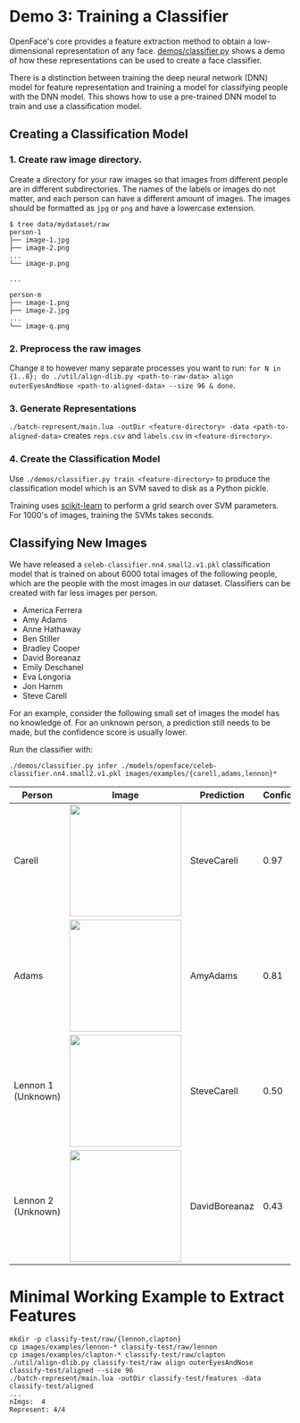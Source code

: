 # Demo 3: Training a Classifier
OpenFace's core provides a feature extraction method to
obtain a low-dimensional representation of any face.
[demos/classifier.py](https://github.com/cmusatyalab/openface/blob/master/demos/classifier.py)
shows a demo of how these representations can be
used to create a face classifier.

There is a distinction between training the deep neural network (DNN)
model for feature representation
and training a model for classifying people with the DNN model.
This shows how to use a pre-trained DNN model to train and use
a classification model.

## Creating a Classification Model

### 1. Create raw image directory.
Create a directory for your raw images so that images from different
people are in different subdirectories. The names of the labels or
images do not matter, and each person can have a different amount of images.
The images should be formatted as `jpg` or `png` and have
a lowercase extension.

```
$ tree data/mydataset/raw
person-1
├── image-1.jpg
├── image-2.png
...
└── image-p.png

...

person-m
├── image-1.png
├── image-2.jpg
...
└── image-q.png
```


### 2. Preprocess the raw images
Change `8` to however many
separate processes you want to run:
`for N in {1..8}; do ./util/align-dlib.py <path-to-raw-data> align outerEyesAndNose <path-to-aligned-data> --size 96 & done`.

### 3. Generate Representations
`./batch-represent/main.lua -outDir <feature-directory> -data <path-to-aligned-data>`
creates `reps.csv` and `labels.csv` in `<feature-directory>`.

### 4. Create the Classification Model
Use `./demos/classifier.py train <feature-directory>` to produce
the classification model which is an SVM saved to disk as
a Python pickle.

Training uses [scikit-learn](http://scikit-learn.org) to perform
a grid search over SVM parameters.
For 1000's of images, training the SVMs takes seconds.

## Classifying New Images
We have released a `celeb-classifier.nn4.small2.v1.pkl` classification model
that is trained on about 6000 total images of the following people,
which are the people with the most images in our dataset.
Classifiers can be created with far less images per
person.

+ America Ferrera
+ Amy Adams
+ Anne Hathaway
+ Ben Stiller
+ Bradley Cooper
+ David Boreanaz
+ Emily Deschanel
+ Eva Longoria
+ Jon Hamm
+ Steve Carell

For an example, consider the following small set of images
the model has no knowledge of.
For an unknown person, a prediction still needs to be made, but
the confidence score is usually lower.

Run the classifier with:

```
./demos/classifier.py infer ./models/openface/celeb-classifier.nn4.small2.v1.pkl images/examples/{carell,adams,lennon}*
```

| Person | Image | Prediction | Confidence |
|---|---|---|---|
| Carell | <img src='https://raw.githubusercontent.com/cmusatyalab/openface/master/images/examples/carell.jpg' width='200px'></img> | SteveCarell | 0.97 |
| Adams | <img src='https://raw.githubusercontent.com/cmusatyalab/openface/master/images/examples/adams.jpg' width='200px'></img> | AmyAdams | 0.81 |
| Lennon 1 (Unknown) | <img src='https://raw.githubusercontent.com/cmusatyalab/openface/master/images/examples/lennon-1.jpg' width='200px'></img> | SteveCarell | 0.50 |
| Lennon 2 (Unknown) | <img src='https://raw.githubusercontent.com/cmusatyalab/openface/master/images/examples/lennon-2.jpg' width='200px'></img> | DavidBoreanaz | 0.43 |

# Minimal Working Example to Extract Features

```
mkdir -p classify-test/raw/{lennon,clapton}
cp images/examples/lennon-* classify-test/raw/lennon
cp images/examples/clapton-* classify-test/raw/clapton
./util/align-dlib.py classify-test/raw align outerEyesAndNose classify-test/aligned --size 96
./batch-represent/main.lua -outDir classify-test/features -data classify-test/aligned
...
nImgs:  4
Represent: 4/4
```
